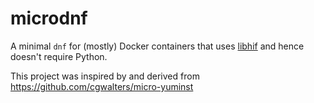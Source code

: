 microdnf
========

A minimal `dnf` for (mostly) Docker containers that uses
[libhif](https://github.com/rpm-software-management/libhif)
and hence doesn't require Python.

This project was inspired by and derived from
https://github.com/cgwalters/micro-yuminst
